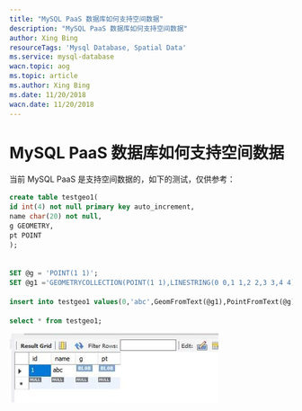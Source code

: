 ```yaml
---
title: "MySQL PaaS 数据库如何支持空间数据"
description: "MySQL PaaS 数据库如何支持空间数据"
author: Xing Bing
resourceTags: 'Mysql Database, Spatial Data'
ms.service: mysql-database
wacn.topic: aog
ms.topic: article
ms.author: Xing Bing
ms.date: 11/20/2018
wacn.date: 11/20/2018
---
```


# MySQL PaaS 数据库如何支持空间数据

当前 MySQL PaaS 是支持空间数据的，如下的测试，仅供参考：

```sql
create table testgeo1(
id int(4) not null primary key auto_increment,
name char(20) not null,
g GEOMETRY,
pt POINT
);


SET @g = 'POINT(1 1)';
SET @g1 ='GEOMETRYCOLLECTION(POINT(1 1),LINESTRING(0 0,1 1,2 2,3 3,4 4))';

insert into testgeo1 values(0,'abc',GeomFromText(@g1),PointFromText(@g));

select * from testgeo1;
```

![01](media/aog-mysql-howto-mysql-database-support-spatial-data/01.jpg "01")

